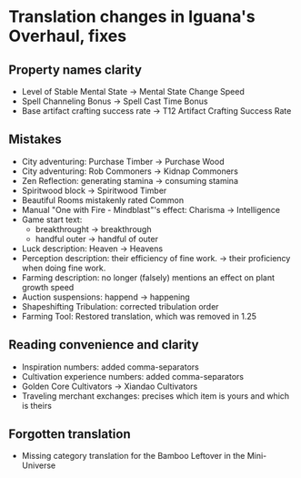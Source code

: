 # Translation changes in Iguana's Overhaul, fixes

## Property names clarity
* Level of Stable Mental State -> Mental State Change Speed
* Spell Channeling Bonus -> Spell Cast Time Bonus
* Base artifact crafting success rate -> T12 Artifact Crafting Success Rate

## Mistakes
* City adventuring: Purchase Timber -> Purchase Wood
* City adventuring: Rob Commoners -> Kidnap Commoners
* Zen Reflection: generating stamina -> consuming stamina
* Spiritwood block -> Spiritwood Timber
* Beautiful Rooms mistakenly rated Common
* Manual "One with Fire - Mindblast"'s effect: Charisma -> Intelligence
* Game start text:
    * breakthrought -> breakthrough
    * handful outer -> handful of outer
* Luck description: Heaven -> Heavens
* Perception description: their efficiency of fine work. -> their proficiency when doing fine work.
* Farming description: no longer (falsely) mentions an effect on plant growth speed
* Auction suspensions: happend -> happening
* Shapeshifting Tribulation: corrected tribulation order
* Farming Tool: Restored translation, which was removed in 1.25


## Reading convenience and clarity
* Inspiration numbers: added comma-separators
* Cultivation experience numbers: added comma-separators
* Golden Core Cultivators -> Xiandao Cultivators
* Traveling merchant exchanges: precises which item is yours and which is theirs

## Forgotten translation
* Missing category translation for the Bamboo Leftover in the Mini-Universe